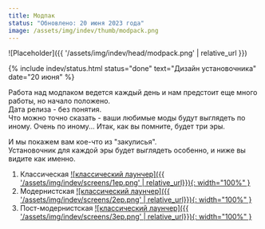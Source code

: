 ```yaml
---
title: Модпак
status: "Обновлено: 20 июня 2023 года"
image: /assets/img/indev/thumb/modpack.png
---
```


<p style="display: none">Самое ожидаемое событие в мире «TO это Классика!» - модпак. И здесь вы можете следить за его разработкой.</p>

![Placeholder]({{ '/assets/img/indev/head/modpack.png' | relative_url }})

{% include indev/status.html status="done" text="Дизайн установочника" date="20 июня" %}

Работа над модпаком ведется каждый день и нам предстоит еще много работы, но начало положено.  
Дата релиза - без понятия.  
Что можно точно сказать - ваши любимые моды будут выглядеть по иному. Очень по иному... 
Итак, как вы помните, будет три эры.

И мы покажем вам кое-что из "закулисья".  
Установочник для каждой эры будет выглядеть особенно, и ниже вы видите как именно.


1. Классическая
[![классический лаунчер]({{ '/assets/img/indev/screens/1ep.png' | relative_url}}){: width="100%" }](/assets/img/indev/screens/1ep.png)
2. Модернистская
[![классический лаунчер]({{ '/assets/img/indev/screens/2ep.png' | relative_url}}){: width="100%" }](/assets/img/indev/screens/2ep.png)
3. Пост-модернистская
[![классический лаунчер]({{ '/assets/img/indev/screens/3ep.png' | relative_url}}){: width="100%" }](/assets/img/indev/screens/3ep.png)
